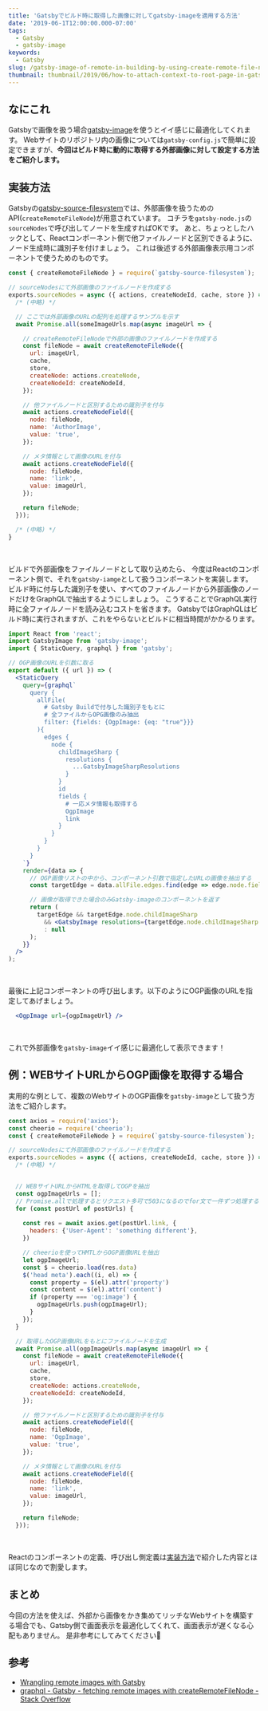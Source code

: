 ```yaml
---
title: 'Gatsbyでビルド時に取得した画像に対してgatsby-imageを適用する方法'
date: '2019-06-1T12:00:00.000-07:00'
tags:
  - Gatsby
  - gatsby-image
keywords:
  - Gatsby
slug: /gatsby-image-of-remote-in-building-by-using-create-remote-file-node
thumbnail: thumbnail/2019/06/how-to-attach-context-to-root-page-in-gatsby.png
---
```


## なにこれ

Gatsbyで画像を扱う場合[gatsby-image](https://github.com/gatsbyjs/gatsby/tree/master/packages/gatsby-image)を使うとイイ感じに最適化してくれます。
Webサイトのリポジトリ内の画像については`gatsby-config.js`で簡単に設定できますが、**今回はビルド時に動的に取得する外部画像に対して設定する方法をご紹介します。**

## 実装方法

Gatsbyの[gatsby-source-filesystem]()では、外部画像を扱うためのAPI(`createRemoteFileNode`)が用意されています。
コチラを`gatsby-node.js`の`sourceNodes`で呼び出してノードを生成すればOKです。
あと、ちょっとしたハックとして、Reactコンポーネント側で他ファイルノードと区別できるように、ノード生成時に識別子を付けましょう。
これは後述する外部画像表示用コンポーネントで使うためのものです。


```javascript:title=gatsby-node.js
const { createRemoteFileNode } = require(`gatsby-source-filesystem`);

// sourceNodesにて外部画像のファイルノードを作成する
exports.sourceNodes = async ({ actions, createNodeId, cache, store }) => {
  /* (中略) */

  // ここでは外部画像のURLの配列を処理するサンプルを示す
  await Promise.all(someImageUrls.map(async imageUrl => {

    // createRemoteFileNodeで外部の画像のファイルノードを作成する
    const fileNode = await createRemoteFileNode({
      url: imageUrl,
      cache,
      store,
      createNode: actions.createNode,
      createNodeId: createNodeId,
    });

    // 他ファイルノードと区別するための識別子を付与
    await actions.createNodeField({
      node: fileNode,
      name: 'AuthorImage',
      value: 'true',
    });

    // メタ情報として画像のURLを付与
    await actions.createNodeField({
      node: fileNode,
      name: 'link',
      value: imageUrl,
    });

    return fileNode;
  }));

  /* (中略) */
}
```
<br/>


ビルドで外部画像をファイルノードとして取り込めたら、
今度はReactのコンポーネント側で、それを`gatsby-iamge`として扱うコンポーネントを実装します。
ビルド時に付与した識別子を使い、すべてのファイルノードから外部画像のノードだけをGraphQLで抽出するようにしましょう。
こうすることでGraphQL実行時に全ファイルノードを読み込むコストを省きます。
GatsbyではGraphQLはビルド時に実行されますが、これをやらないとビルドに相当時間がかかるります。



```jsx:title=ogp-image.jsx
import React from 'react';
import GatsbyImage from 'gatsby-image';
import { StaticQuery, graphql } from 'gatsby';

// OGP画像のURLを引数に取る
export default ({ url }) => (
  <StaticQuery
    query={graphql`
      query {
        allFile(
          # Gatsby Buildで付与した識別子をもとに
          # 全ファイルからOPG画像のみ抽出
          filter: {fields: {OgpImage: {eq: "true"}}}
        ){
          edges {
            node {
              childImageSharp {
                resolutions {
                  ...GatsbyImageSharpResolutions
                }
              }
              id
              fields {
                # 一応メタ情報も取得する
                OgpImage
                link
              }
            }
          }
        }
      }
    `}
    render={data => {
      // OGP画像リストの中から、コンポーネント引数で指定したURLの画像を抽出する
      const targetEdge = data.allFile.edges.find(edge => edge.node.fields.link === url);

      // 画像が取得できた場合のみGatsby-imageのコンポーネントを返す
      return (
        targetEdge && targetEdge.node.childImageSharp
          && <GatsbyImage resolutions={targetEdge.node.childImageSharp.resolutions} />
          : null
      );
    }}
  />
);
```
<br/>


最後に上記コンポーネントの呼び出します。以下のようにOGP画像のURLを指定してあげましょう。

```jsx
  <OgpImage url={ogpImageUrl} />
```
<br/>

これで外部画像を`gatsby-image`イイ感じに最適化して表示できます！


## 例：WEBサイトURLからOGP画像を取得する場合

実用的な例として、複数のWebサイトのOGP画像を`gatsby-image`として扱う方法をご紹介します。


```javascript:title=gatsby-node.js
const axios = require('axios');
const cheerio = require('cheerio');
const { createRemoteFileNode } = require(`gatsby-source-filesystem`);

// sourceNodesにて外部画像のファイルノードを作成する
exports.sourceNodes = async ({ actions, createNodeId, cache, store }) => {
  /* (中略) */


  // WEBサイトURLからHTMLを取得してOGPを抽出
  const ogpImageUrls = [];
  // Promise.allで処理するとリクエスト多可で503になるのでfor文で一件ずつ処理する
  for (const postUrl of postUrls) {
    
    const res = await axios.get(postUrl.link, {
      headers: {'User-Agent': 'something different'},
    })

    // cheerioを使ってHMTLからOGP画像URLを抽出
    let ogpImageUrl;
    const $ = cheerio.load(res.data)
    $('head meta').each((i, el) => {
      const property = $(el).attr('property')
      const content = $(el).attr('content')
      if (property === 'og:image') {
        ogpImageUrls.push(ogpImageUrl);
      }
    });
  }

  // 取得したOGP画像URLをもとにファイルノードを生成
  await Promise.all(ogpImageUrls.map(async imageUrl => {
    const fileNode = await createRemoteFileNode({
      url: imageUrl,
      cache,
      store,
      createNode: actions.createNode,
      createNodeId: createNodeId,
    });

    // 他ファイルノードと区別するための識別子を付与
    await actions.createNodeField({
      node: fileNode,
      name: 'OgpImage',
      value: 'true',
    });

    // メタ情報として画像のURLを付与
    await actions.createNodeField({
      node: fileNode,
      name: 'link',
      value: imageUrl,
    });

    return fileNode;
  }));
```
<br/>

Reactのコンポーネントの定義、呼び出し側定義は[実装方法](#実装方法)で紹介した内容とほぼ同じなので割愛します。


## まとめ

今回の方法を使えば、外部から画像をかき集めてリッチなWebサイトを構築する場合でも、Gatsby側で画面表示を最適化してくれて、画面表示が遅くなる心配もありません。
是非参考にしてみてください🍅


## 参考

* [Wrangling remote images with Gatsby](https://www.wildsmithstudio.com/blog/remote-images-with-gatsby/)
* [graphql - Gatsby - fetching remote images with createRemoteFileNode - Stack Overflow](https://stackoverflow.com/questions/52612936/gatsby-fetching-remote-images-with-createremotefilenode)

